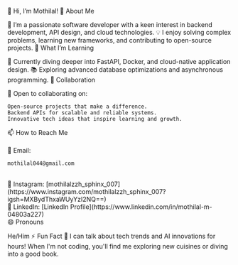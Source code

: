 👋 Hi, I’m Mothilal!
👀 About Me

🔭 I’m a passionate software developer with a keen interest in backend development, API design, and cloud technologies.
💡 I enjoy solving complex problems, learning new frameworks, and contributing to open-source projects.
🌱 What I’m Learning

🚀 Currently diving deeper into FastAPI, Docker, and cloud-native application design.
📚 Exploring advanced database optimizations and asynchronous programming.
💞️ Collaboration

🤝 Open to collaborating on:

    Open-source projects that make a difference.
    Backend APIs for scalable and reliable systems.
    Innovative tech ideas that inspire learning and growth.

📫 How to Reach Me <br><br>
📩 Email:
```
mothilal044@gmail.com
```
<br>
📸 Instagram:
[mothilalzzh_sphinx_007](https://www.instagram.com/mothilalzzh_sphinx_007?igsh=MXBydThxaWUyYzI2NQ==) <br>
   💼 LinkedIn: [LinkedIn Profile](https://www.linkedin.com/in/mothilal-m-04803a227) <br>
   😄 Pronouns

He/Him
⚡ Fun Fact
💬 I can talk about tech trends and AI innovations for hours! When I'm not coding, you'll find me exploring new cuisines or diving into a good book.
